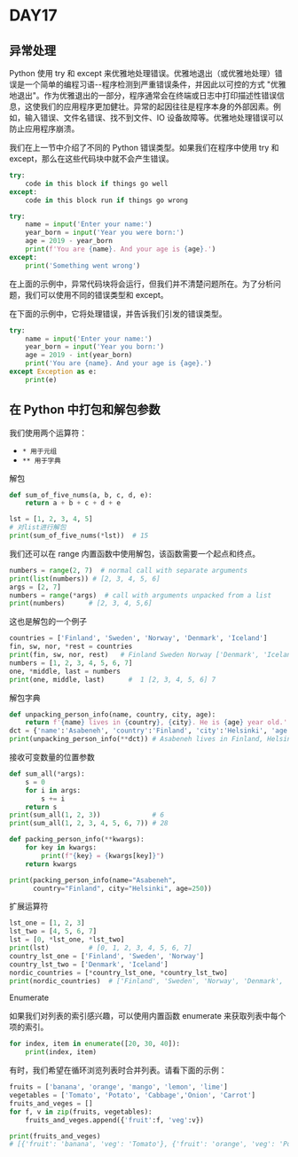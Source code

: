 # DAY17

## 异常处理

Python 使用 try 和 except 来优雅地处理错误。优雅地退出（或优雅地处理）错误是一个简单的编程习语--程序检测到严重错误条件，并因此以可控的方式 "优雅地退出"。作为优雅退出的一部分，程序通常会在终端或日志中打印描述性错误信息，这使我们的应用程序更加健壮。异常的起因往往是程序本身的外部因素。例如，输入错误、文件名错误、找不到文件、IO 设备故障等。优雅地处理错误可以防止应用程序崩溃。

我们在上一节中介绍了不同的 Python 错误类型。如果我们在程序中使用 try 和 except，那么在这些代码块中就不会产生错误。

```python
try:
    code in this block if things go well
except:
    code in this block run if things go wrong
```

```python
try:
    name = input('Enter your name:')
    year_born = input('Year you were born:')
    age = 2019 - year_born
    print(f'You are {name}. And your age is {age}.')
except:
    print('Something went wrong')
```


在上面的示例中，异常代码块将会运行，但我们并不清楚问题所在。为了分析问题，我们可以使用不同的错误类型和 except。

在下面的示例中，它将处理错误，并告诉我们引发的错误类型。

```python
try:
    name = input('Enter your name:')
    year_born = input('Year you born:')
    age = 2019 - int(year_born)
    print('You are {name}. And your age is {age}.')
except Exception as e:
    print(e)
```

## 在 Python 中打包和解包参数

我们使用两个运算符：

* `* 用于元组`
* `** 用于字典`

解包

```python
def sum_of_five_nums(a, b, c, d, e):
    return a + b + c + d + e

lst = [1, 2, 3, 4, 5]
# 对list进行解包
print(sum_of_five_nums(*lst))  # 15
```

我们还可以在 range 内置函数中使用解包，该函数需要一个起点和终点。

```python
numbers = range(2, 7)  # normal call with separate arguments
print(list(numbers)) # [2, 3, 4, 5, 6]
args = [2, 7]
numbers = range(*args)  # call with arguments unpacked from a list
print(numbers)      # [2, 3, 4, 5,6]
```

这也是解包的一个例子

```python
countries = ['Finland', 'Sweden', 'Norway', 'Denmark', 'Iceland']
fin, sw, nor, *rest = countries
print(fin, sw, nor, rest)   # Finland Sweden Norway ['Denmark', 'Iceland']
numbers = [1, 2, 3, 4, 5, 6, 7]
one, *middle, last = numbers
print(one, middle, last)      #  1 [2, 3, 4, 5, 6] 7
```

解包字典

```python
def unpacking_person_info(name, country, city, age):
    return f'{name} lives in {country}, {city}. He is {age} year old.'
dct = {'name':'Asabeneh', 'country':'Finland', 'city':'Helsinki', 'age':250}
print(unpacking_person_info(**dct)) # Asabeneh lives in Finland, Helsinki. He is 250 years old.
```

接收可变数量的位置参数

```python
def sum_all(*args):
    s = 0
    for i in args:
        s += i
    return s
print(sum_all(1, 2, 3))             # 6
print(sum_all(1, 2, 3, 4, 5, 6, 7)) # 28
```

```python
def packing_person_info(**kwargs):
    for key in kwargs:
        print(f"{key} = {kwargs[key]}")
    return kwargs

print(packing_person_info(name="Asabeneh",
      country="Finland", city="Helsinki", age=250))
```

扩展运算符

```python
lst_one = [1, 2, 3]
lst_two = [4, 5, 6, 7]
lst = [0, *lst_one, *lst_two]
print(lst)          # [0, 1, 2, 3, 4, 5, 6, 7]
country_lst_one = ['Finland', 'Sweden', 'Norway']
country_lst_two = ['Denmark', 'Iceland']
nordic_countries = [*country_lst_one, *country_lst_two]
print(nordic_countries)  # ['Finland', 'Sweden', 'Norway', 'Denmark', 'Iceland']
```

Enumerate

如果我们对列表的索引感兴趣，可以使用内置函数 enumerate 来获取列表中每个项的索引。

```py
for index, item in enumerate([20, 30, 40]):
    print(index, item)
```

有时，我们希望在循环浏览列表时合并列表。请看下面的示例：

```py
fruits = ['banana', 'orange', 'mango', 'lemon', 'lime']        
vegetables = ['Tomato', 'Potato', 'Cabbage','Onion', 'Carrot']
fruits_and_veges = []
for f, v in zip(fruits, vegetables):
    fruits_and_veges.append({'fruit':f, 'veg':v})

print(fruits_and_veges)
# [{'fruit': 'banana', 'veg': 'Tomato'}, {'fruit': 'orange', 'veg': 'Potato'}, {'fruit': 'mango', 'veg': 'Cabbage'}, {'fruit': 'lemon', 'veg': 'Onion'}, {'fruit': 'lime', 'veg': 'Carrot'}]
```
